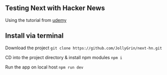 ## Testing Next with Hacker News

Using the tutorial from [udemy](https://www.udemy.com/universal-react-with-nextjs-the-ultimate-guide/)

## Install via terminal

Download the project
`git clone https://github.com/JollyGrin/next-hn.git`

CD into the project directory & install npm modules
`npm i`

Run the app on local host
`npm run dev`
